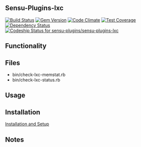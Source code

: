 ## Sensu-Plugins-lxc

[ ![Build Status](https://travis-ci.org/sensu-plugins/sensu-plugins-lxc.svg?branch=master)](https://travis-ci.org/sensu-plugins/sensu-plugins-lxc)
[![Gem Version](https://badge.fury.io/rb/sensu-plugins-lxc.svg)](http://badge.fury.io/rb/sensu-plugins-lxc)
[![Code Climate](https://codeclimate.com/github/sensu-plugins/sensu-plugins-lxc/badges/gpa.svg)](https://codeclimate.com/github/sensu-plugins/sensu-plugins-lxc)
[![Test Coverage](https://codeclimate.com/github/sensu-plugins/sensu-plugins-lxc/badges/coverage.svg)](https://codeclimate.com/github/sensu-plugins/sensu-plugins-lxc)
[![Dependency Status](https://gemnasium.com/sensu-plugins/sensu-plugins-lxc.svg)](https://gemnasium.com/sensu-plugins/sensu-plugins-lxc)
[![Codeship Status for sensu-plugins/sensu-plugins-lxc](https://codeship.com/projects/855f9cf0-e893-0132-72f9-62885e5c211b/status?branch=master)](https://codeship.com/projects/82834)

## Functionality

## Files
 * bin/check-lxc-memstat.rb
 * bin/check-lxc-status.rb

## Usage

## Installation

[Installation and Setup](https://github.com/sensu-plugins/documentation/blob/master/user_docs/installation_instructions.md)

## Notes
